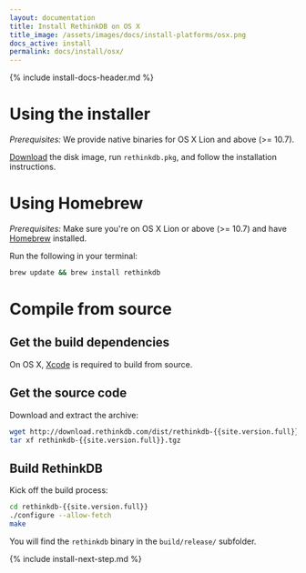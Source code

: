 ```yaml
---
layout: documentation
title: Install RethinkDB on OS X
title_image: /assets/images/docs/install-platforms/osx.png
docs_active: install
permalink: docs/install/osx/
---
```

{% include install-docs-header.md %}

# Using the installer #

_Prerequisites:_ We provide native binaries for OS X Lion and above (>= 10.7).

[Download](http://download.rethinkdb.com/osx/rethinkdb-{{site.version.full}}.dmg) the disk
image, run `rethinkdb.pkg`, and follow the installation instructions.

# Using Homebrew #

_Prerequisites:_ Make sure you're on OS X Lion or above (>= 10.7) and
have [Homebrew](http://mxcl.github.com/homebrew/) installed.

Run the following in your terminal:

```bash
brew update && brew install rethinkdb
```
# Compile from source #

## Get the build dependencies ##

On OS X, [Xcode](https://developer.apple.com/xcode/) is required to
build from source.

## Get the source code ##

Download and extract the archive:

```bash
wget http://download.rethinkdb.com/dist/rethinkdb-{{site.version.full}}.tgz
tar xf rethinkdb-{{site.version.full}}.tgz
```

## Build RethinkDB ##

Kick off the build process:

```bash
cd rethinkdb-{{site.version.full}}
./configure --allow-fetch
make
```

You will find the `rethinkdb` binary in the `build/release/` subfolder.

{% include install-next-step.md %}
